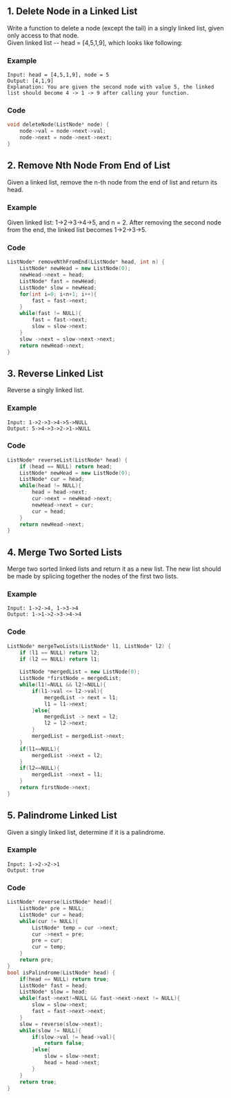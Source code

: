 ## 1. Delete Node in a Linked List
Write a function to delete a node (except the tail) in a singly linked list, given only access to that node.  
Given linked list -- head = [4,5,1,9], which looks like following:
### Example
```
Input: head = [4,5,1,9], node = 5
Output: [4,1,9]
Explanation: You are given the second node with value 5, the linked list should become 4 -> 1 -> 9 after calling your function.
```
### Code
```cpp
void deleteNode(ListNode* node) {
    node->val = node->next->val;
    node->next = node->next->next;
}
```

## 2. Remove Nth Node From End of List
Given a linked list, remove the n-th node from the end of list and return its head.
### Example
Given linked list: 1->2->3->4->5, and n = 2. 
After removing the second node from the end, the linked list becomes 1->2->3->5.
### Code
```cpp
ListNode* removeNthFromEnd(ListNode* head, int n) {
    ListNode* newHead = new ListNode(0);
    newHead->next = head;
    ListNode* fast = newHead;
    ListNode* slow = newHead;
    for(int i=0; i<n+1; i++){
        fast = fast->next;
    }
    while(fast != NULL){
        fast = fast->next;
        slow = slow->next;
    }
    slow ->next = slow->next->next;
    return newHead->next;   
}
```

## 3. Reverse Linked List
Reverse a singly linked list.
### Example
```
Input: 1->2->3->4->5->NULL
Output: 5->4->3->2->1->NULL
```
### Code
```cpp
ListNode* reverseList(ListNode* head) {
    if (head == NULL) return head;
    ListNode* newHead = new ListNode(0);
    ListNode* cur = head;
    while(head != NULL){
        head = head->next;
        cur->next = newHead->next;
        newHead->next = cur;
        cur = head;
    }
    return newHead->next;
}
```

## 4. Merge Two Sorted Lists
Merge two sorted linked lists and return it as a new list. The new list should be made by splicing together the nodes of the first two lists.
### Example
```
Input: 1->2->4, 1->3->4
Output: 1->1->2->3->4->4
```
### Code
```cpp
ListNode* mergeTwoLists(ListNode* l1, ListNode* l2) {
    if (l1 == NULL) return l2;
    if (l2 == NULL) return l1;
    
    ListNode *mergedList = new ListNode(0);
    ListNode *firstNode = mergedList;
    while(l1!=NULL && l2!=NULL){
        if(l1->val <= l2->val){
            mergedList -> next = l1;
            l1 = l1->next;
        }else{
            mergedList -> next = l2;
            l2 = l2->next;
        }
        mergedList = mergedList->next;
    }
    if(l1==NULL){
        mergedList ->next = l2;
    }
    if(l2==NULL){
        mergedList ->next = l1;
    }
    return firstNode->next;
}
```

## 5. Palindrome Linked List
Given a singly linked list, determine if it is a palindrome.
### Example
```
Input: 1->2->2->1
Output: true
```
### Code
```cpp
ListNode* reverse(ListNode* head){
    ListNode* pre = NULL;
    ListNode* cur = head;
    while(cur != NULL){
        ListNode* temp = cur ->next;
        cur ->next = pre;
        pre = cur;
        cur = temp;
    }
    return pre;
}
bool isPalindrome(ListNode* head) {
    if(head == NULL) return true;
    ListNode* fast = head;
    ListNode* slow = head;
    while(fast->next!=NULL && fast->next->next != NULL){
        slow = slow->next;
        fast = fast->next->next;
    }
    slow = reverse(slow->next);
    while(slow != NULL){
        if(slow->val != head->val){
            return false;
        }else{
            slow = slow->next;
            head = head->next;
        }
    }
    return true;
}
```
